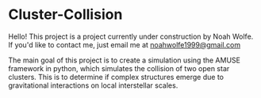 # Cluster-Collision

Hello! This project is a project currently under construction by Noah Wolfe.
If you'd like to contact me, just email me at noahwolfe1999@gmail.com

The main goal of this project is to create a simulation using the AMUSE framework in python, which simulates the collision of two open star clusters. This is to determine if complex structures emerge due to gravitational interactions on local
interstellar scales.
